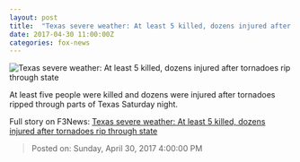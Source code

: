 ```yaml
---
layout: post
title:  "Texas severe weather: At least 5 killed, dozens injured after tornadoes rip through state"
date: 2017-04-30 11:00:00Z
categories: fox-news
---
```


![Texas severe weather: At least 5 killed, dozens injured after tornadoes rip through state](http://a57.foxnews.com/images.foxnews.com/content/fox-news/us/2017/04/30/texas-tornado-at-least-1-killed-nearly-50-injured-reports-say/_jcr_content/par/featured-media/media-0.img.jpg/0/0/1493533737004.jpg?ve=1)

At least five people were killed and dozens were injured after tornadoes ripped through parts of Texas Saturday night.


Full story on F3News: [Texas severe weather: At least 5 killed, dozens injured after tornadoes rip through state](http://www.f3nws.com/n/BFeHDJ)

> Posted on: Sunday, April 30, 2017 4:00:00 PM
